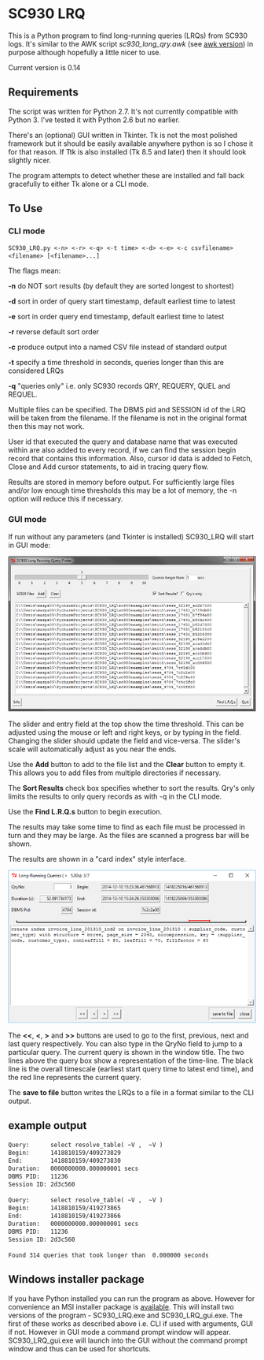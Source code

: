 # SC930 LRQ

This is a Python program to find long-running queries (LRQs) from SC930 logs. It's similar to the AWK script *sc930_long_qry.awk* (see [awk version](awk_version)) in purpose although hopefully a little nicer to use.

Current version is 0.14

## Requirements

The script was written for Python 2.7. It's not currently compatible with Python 3. I've tested it with Python 2.6 but no earlier.

There's an (optional) GUI written in Tkinter. Tk is not the most polished framework but it should be easily available anywhere python is so I chose it for that reason. If Ttk is also installed (Tk 8.5 and later) then it should look slightly nicer.

The program attempts to detect whether these are installed and fall back gracefully to either Tk alone or a CLI mode.

## To Use

### CLI mode

    SC930_LRQ.py <-n> <-r> <-q> <-t time> <-d> <-e> <-c csvfilename> <filename> [<filename>...]

The flags mean:

**-n** do NOT sort results (by default they are sorted longest to shortest)

**-d** sort in order of query start timestamp, default earliest time to latest

**-e** sort in order query end timestamp, default earliest time to latest

**-r** reverse default sort order

**-c** produce output into a named CSV file instead of standard output

**-t** specify a time threshold in seconds, queries longer than this are considered LRQs

**-q** "queries only" i.e. only SC930 records QRY, REQUERY, QUEL and REQUEL.

Multiple files can be specified. The DBMS pid and SESSION id of the LRQ will be taken from the filename. If the filename is not in the original format then this may not work.

User id that executed the query and database name that was executed within are also added to every record, if we can find the session begin record that contains this information.
Also, cursor id data is added to Fetch, Close and Add cursor statements, to aid in tracing query flow.

Results are stored in memory before output. For sufficiently large files and/or low enough time thresholds this may be a lot of memory, the -n option will reduce this if necessary.

### GUI mode

If run without any parameters (and Tkinter is installed) SC930_LRQ will start in GUI mode:

![screenshot1](images/SC930_LRQ_img1.png)

The slider and entry field at the top show the time threshold. This can be adjusted using the mouse or left and right keys, or by typing in the field. Changing the slider should update the field and vice-versa. The slider's scale will automatically adjust as you near the ends.

Use the **Add** button to add to the file list and the **Clear** button to empty it. This allows you to add files from multiple directories if necessary.

The **Sort Results** check box specifies whether to sort the results. Qry's only limits the results to only query records as with -q in the CLI mode.

Use the **Find L.R.Q.s** button to begin execution.

The results may take some time to find as each file must be processed in turn and they may be large. As the files are scanned a progress bar will be shown.

The results are shown in a "card index" style interface.

![screenshot1](images/SC930_LRQ_img2.png)

The **<<**, **<**, **>** and **>>** buttons are used to go to the first, previous, next and last query respectively. You can also type in the QryNo field to jump to a particular query. The current query is shown in the window title.
The two lines above the query box show a representation of the time-line. The black line is the overall timescale (earliest start query time to latest end time), and the red line represents the current query.

The **save to file** button writes the LRQs to a file in a format similar to the CLI output.

## example output

    Query:      select resolve_table( ~V ,  ~V )
    Begin:      1418810159/409273829
    End:        1418810159/409273830
    Duration:   0000000000.000000001 secs
    DBMS PID:   11236
    Session ID: 2d3c560

    Query:      select resolve_table( ~V ,  ~V )
    Begin:      1418810159/419273865
    End:        1418810159/419273866
    Duration:   0000000000.000000001 secs
    DBMS PID:   11236
    Session ID: 2d3c560

    Found 314 queries that took longer than  0.000000 seconds

## Windows installer package

If you have Python installed you can run the program as above. However for convenience an MSI installer package is [available](windows). This will install two versions of the program - SC930_LRQ.exe and SC930_LRQ_gui.exe. The first of these works as described above i.e. CLI if used with arguments, GUI if not. However in GUI mode a command prompt window will appear. SC930_LRQ_gui.exe will launch into the GUI without the command prompt window and thus can be used for shortcuts.
